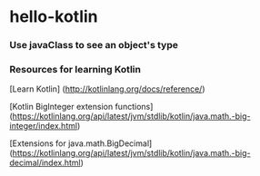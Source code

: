 # hello-kotlin

### Use javaClass to see an object's type


### Resources for learning Kotlin

[Learn Kotlin] (http://kotlinlang.org/docs/reference/)

[Kotlin BigInteger extension functions] (https://kotlinlang.org/api/latest/jvm/stdlib/kotlin/java.math.-big-integer/index.html)

[Extensions for java.math.BigDecimal] (https://kotlinlang.org/api/latest/jvm/stdlib/kotlin/java.math.-big-decimal/index.html)